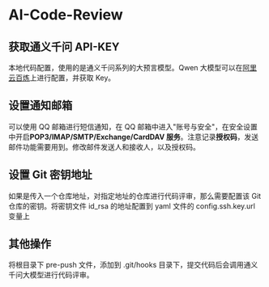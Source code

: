 # AI-Code-Review

## 获取通义千问 API-KEY

本地代码配置，使用的是通义千问系列的大预言模型。Qwen 大模型可以在[阿里云百炼](https://www.aliyun.com/product/bailian)上进行配置，并获取 Key。

## 设置通知邮箱

可以使用 QQ 邮箱进行短信通知，在 QQ 邮箱中进入"账号与安全"，在安全设置中开启**POP3/IMAP/SMTP/Exchange/CardDAV 服务**。注意记录**授权码**，发送邮件功能需要用到。修改邮件发送人和接收人，以及授权码。

## 设置 Git 密钥地址

如果是传入一个仓库地址，对指定地址的仓库进行代码评审，那么需要配置该 Git 仓库的密钥。将密钥文件 id_rsa 的地址配置到 yaml 文件的 config.ssh.key.url 变量上

## 其他操作

将根目录下 pre-push 文件，添加到 .git/hooks 目录下，提交代码后会调用通义千问大模型进行代码评审。
